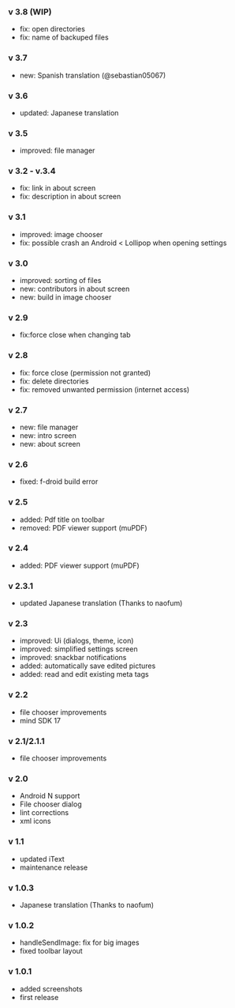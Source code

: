 ### v 3.8 (WIP)
- fix: open directories
- fix: name of backuped files

### v 3.7
- new: Spanish translation (@sebastian05067)

### v 3.6
- updated: Japanese translation

### v 3.5
- improved: file manager

### v 3.2 - v.3.4
- fix: link in about screen
- fix: description in about screen

### v 3.1
- improved: image chooser
- fix: possible crash an Android < Lollipop when opening settings

### v 3.0
- improved: sorting of files
- new: contributors in about screen
- new: build in image chooser

### v 2.9
- fix:force close when changing tab

### v 2.8
- fix: force close (permission not granted)
- fix: delete directories
- fix: removed unwanted permission (internet access)

### v 2.7
- new: file manager
- new: intro screen
- new: about screen

### v 2.6
- fixed: f-droid build error

### v 2.5
- added: Pdf title on toolbar
- removed: PDF viewer support (muPDF)

### v 2.4
- added: PDF viewer support (muPDF)

### v 2.3.1
- updated Japanese translation (Thanks to naofum)

### v 2.3
- improved: Ui (dialogs, theme, icon)
- improved: simplified settings screen
- improved: snackbar notifications
- added: automatically save edited pictures
- added: read and edit existing meta tags

### v 2.2
- file chooser improvements
- mind SDK 17

### v 2.1/2.1.1
- file chooser improvements

### v 2.0
- Android N support
- File chooser dialog
- lint corrections
- xml icons

### v 1.1
- updated iText
- maintenance release

### v 1.0.3
- Japanese translation (Thanks to naofum)


### v 1.0.2
- handleSendImage: fix for big images
- fixed toolbar layout


### v 1.0.1
- added screenshots
- first release